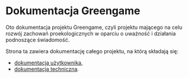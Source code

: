 # Dokumentacja Greengame

Oto dokumentacja projektu Greengame, czyli projektu mającego na celu rozwój zachowań proekologicznych w oparciu o uważność i działania podnoszące świadomość.

Strona ta zawiera dokumentację całego projektu, na którą składają się:

- [dokumentacja użytkownika](podreczniki/index.md),
- [dokumentacja techniczna](techniczna/index.md).

